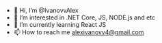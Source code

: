 - 👋 Hi, I’m @IvanovvAlex
- 👀 I’m interested in .NET Core, JS, NODE.js and etc
- 🌱 I’m currently learning React JS
- 📫 How to reach me alexivanovv4@gmail.com

<!---
IvanovvAlex/IvanovvAlex is a ✨ special ✨ repository because its `README.md` (this file) appears on your GitHub profile.
You can click the Preview link to take a look at your changes.
--->
